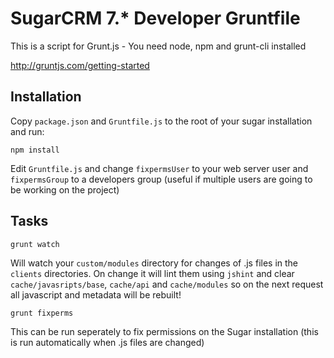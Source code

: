 # SugarCRM 7.* Developer Gruntfile

This is a script for Grunt.js - You need node, npm and grunt-cli installed

http://gruntjs.com/getting-started

## Installation

Copy `package.json` and `Gruntfile.js` to the root of your sugar installation and run:

```
npm install
```

Edit `Gruntfile.js` and change `fixpermsUser` to your web server user and `fixpermsGroup` to a developers group (useful if multiple users are going to be working on the project)

## Tasks

```
grunt watch
```
Will watch your `custom/modules` directory for changes of .js files in the `clients` directories. On change it will lint them using `jshint` and clear `cache/javasripts/base`, `cache/api` and `cache/modules` so on the next request all javascript and metadata will be rebuilt!

```
grunt fixperms
```
This can be run seperately to fix permissions on the Sugar installation (this is run automatically when .js files are changed)
